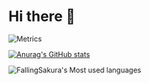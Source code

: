 # Hi there 👋

![Metrics](https://metrics.lecoq.io/FallingSakura?template=classic&base=header%2C%20activity%2C%20community%2C%20repositories%2C%20metadata&base.indepth=false&base.hireable=false&base.skip=false&config.timezone=Asia%2FShanghai)

[![Anurag's GitHub stats](https://github-readme-stats.vercel.app/api?username=FallingSakura)](https://github.com/FallingSakura/github-readme-stats)

![FallingSakura's Most used languages](https://github-readme-stats.vercel.app/api/top-langs?username=FallingSakura&show_icons=true&count_private=true&hide_border=true&theme=gotham)

<!--
**FallingSakura/FallingSakura** is a ✨ _special_ ✨ repository because its `README.md` (this file) appears on your GitHub profile.

Here are some ideas to get you started:

- 🔭 I’m currently working on ...
- 🌱 I’m currently learning ...
- 👯 I’m looking to collaborate on ...
- 🤔 I’m looking for help with ...
- 💬 Ask me about ...
- 📫 How to reach me: ...
- 😄 Pronouns: ...
- ⚡ Fun fact: ...
-->
